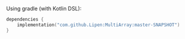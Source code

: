 Using gradle (with Kotlin DSL): 

```kotlin
dependencies {
    implementation("com.github.Lipen:MultiArray:master-SNAPSHOT")
}
```
